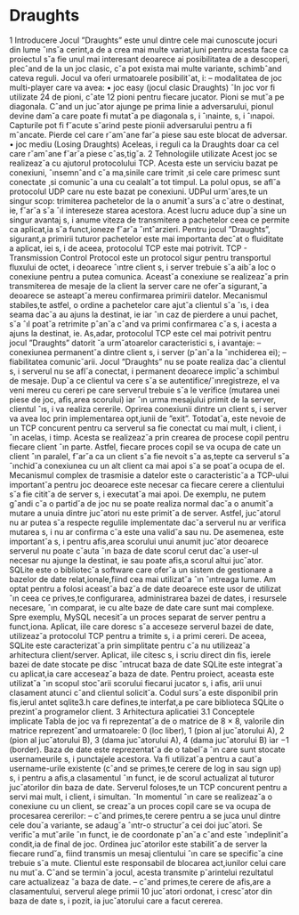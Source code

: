 # Draughts

1 Introducere
Jocul ”Draughts” este unul dintre cele mai cunoscute jocuri din lume ˆıns˘a
cerint,a de a crea mai multe variat,iuni pentru acesta face ca proiectul s˘a fie unul
mai interesant deoarece ai posibilitatea de a descoperi, plecˆand de la un joc
clasic, c˘a pot exista mai multe variante, schimbˆand cateva reguli.
Jocul va oferi urmatoarele posibilit˘at, i:
– modalitatea de joc multi-player care va avea:
• joc easy (jocul clasic Draughts)
ˆIn joc vor fi utilizate 24 de pioni, cˆate 12 pioni pentru fiecare jucator.
Pioni se mut˘a pe diagonala. Cˆand un juc˘ator ajunge pe prima linie a
adversarului, pionul devine dam˘a care poate fi mutat˘a pe diagonala s,
i
ˆınainte, s,
i ˆınapoi. Capturile pot fi f˘acute s˘arind peste pionii adversarului
pentru a fi mˆancate. Pierde cel care r˘amˆane far˘a piese sau este blocat de
adversar.
• joc mediu (Losing Draughts)
Aceleas, i reguli ca la Draughts doar ca cel care r˘amˆane f˘ar˘a piese cˆas,tig˘a.
2 Tehnologiile utilizate
Acest joc se realizeaz˘a cu ajutorul protocolului TCP. Acesta este un serviciu
bazat pe conexiuni, ˆınsemnˆand cˇa ma¸sinile care trimit ¸si cele care primesc sunt
conectate ¸si comunicˇa una cu cealaltˇa tot timpul.
La polul opus, se afl˘a protocolul UDP care nu este bazat pe conexiuni. UDPul
urm˘ares,te un singur scop: trimiterea pachetelor de la o anumit˘a surs˘a c˘atre o
destinat, ie, f˘ar˘a s˘a ˆıl intereseze starea acestora. Acest lucru aduce dup˘a sine un
singur avantaj s,
i anume viteza de transmitere a pachetelor ceea ce permite ca
aplicat,ia s˘a funct,ioneze f˘ar˘a ˆıntˆarzieri.
Pentru jocul ”Draughts”, sigurant,a primirii tuturor pachetelor este mai importanta
decˆat o fluiditate a aplicat, iei s,
i de aceea, protocolul TCP este mai
potrivit.
TCP - Transmission Control Protocol este un protocol sigur pentru
transportul fluxului de octet, i deoarece ˆıntre client s,
i server trebuie s˘a aib˘a loc o
conexiune pentru a putea comunica. Aceast˘a conexiune se realizeaz˘a prin transmiterea
de mesaje de la client la server care ne ofer˘a sigurant,˘a deoarece se
asteapt˘a mereu confirmarea primirii datelor. Mecanismul stabiles,te astfel, o ordine
a pachetelor care ajut˘a clientul s˘a ˆıs, i dea seama dac˘a au ajuns la destinat, ie
iar ˆın caz de pierdere a unui pachet, s˘a ˆıl poat˘a retrimite pˆan˘a cˆand va primi
confirmarea c˘a s,
i acesta a ajuns la destinat, ie.
As,adar, protocolul TCP este cel mai potrivit pentru jocul ”Draughts” datorit
˘a urm˘atoarelor caracteristici s,
i avantaje:
– conexiunea permanent˘a dintre client s,
i server (pˆan˘a la ˆınchiderea ei);
– fiabilitatea comunic˘arii.
Jocul ”Draughts” nu se poate realiza dac˘a clientul s,
i serverul nu se afl˘a
conectat, i permanent deoarece implic˘a schimbul de mesaje. Dup˘a ce clientul va
cere s˘a se autentifice/ˆınregistreze, el va veni mereu cu cereri pe care serverul
trebuie s˘a le verifice (mutarea unei piese de joc, afis,area scorului) iar ˆın urma
mesajului primit de la server, clientul ˆıs, i va realiza cererile.
Oprirea conexiunii dintre un client s,
i server va avea loc prin implementarea
opt,iunii de ”exit”.
Totodat˘a, este nevoie de un TCP concurent pentru ca serverul sa fie conectat
cu mai mult, i client, i ˆın acelas, i timp. Acesta se realizeaz˘a prin crearea de procese
copil pentru fiecare client ˆın parte. Astfel, fiecare proces copil se va ocupa de
cate un client ˆın paralel, f˘ar˘a ca un client s˘a fie nevoit s˘a as,tepte ca serverul s˘a
ˆınchid˘a conexiunea cu un alt client ca mai apoi s˘a se poat˘a ocupa de el.
Mecanismul complex de trasmisie a datelor este o caracteristic˘a a TCP-ului
important˘a pentru joc deoarece este necesar ca fiecare cerere a clientului s˘a fie
citit˘a de server s,
i executat˘a mai apoi. De exemplu, ne putem gˆandi c˘a o partid˘a
de joc nu se poate realiza normal dac˘a o anumit˘a mutare a unuia dintre juc˘atori
nu este primit˘a de server. Astfel, juc˘atorul nu ar putea s˘a respecte regulile implementate
dac˘a serverul nu ar verifica mutarea s,
i nu ar confirma c˘a este una
valid˘a sau nu. De asemenea, este important˘a s,
i pentru afis,area scorului unui
anumit juc˘ator deoarece serverul nu poate c˘auta ˆın baza de date scorul cerut
dac˘a user-ul necesar nu ajunge la destinat, ie sau poate afis,a scorul altui juc˘ator.
SQLite este o bibliotec˘a software care ofer˘a un sistem de gestionare a bazelor
de date relat,ionale,fiind cea mai utilizat˘a ˆın ˆıntreaga lume.
Am optat pentru a folosi aceast˘a baz˘a de date deoarece este usor de utilizat ˆın
ceea ce prives,te configurarea, administrarea bazei de dates,
i resursele necesare, ˆın
comparat, ie cu alte baze de date care sunt mai complexe. Spre exemplu, MySQL
necesit˘a un proces separat de server pentru a funct,iona. Aplicat, iile care doresc
s˘a acceseze serverul bazei de date, utilizeaz˘a protocolul TCP pentru a trimite s,
i
a primi cereri. De aceea, SQLite este caracterizat˘a prin simplitate pentru c˘a nu
utilizeaz˘a arhitectura client/server. Aplicat, iile citesc s,
i scriu direct din fis, ierele
bazei de date stocate pe disc ˆıntrucat baza de date SQLite este integrat˘a cu
aplicat,ia care acceseaz˘a baza de date.
Pentru proiect, aceasta este utilizat˘a ˆın scopul stoc˘arii scorului fiecarui jucator
s,
i afis, arii unui clasament atunci cˆand clientul solicit˘a. Codul surs˘a este
disponibil prin fis,ierul antet sqlite3.h care defines,te interfat,a pe care biblioteca
SQLite o prezint˘a programelor client.
3 Arhitectura aplicatiei
3.1 Conceptele implicate
Tabla de joc va fi reprezentat˘a de o matrice de 8 × 8, valorile din matrice
reprezentˆand urmatoarele: 0 (loc liber), 1 (pion al juc˘atorului A), 2 (pion al
juc˘atorului B), 3 (dama juc˘atorului A), 4 (dama juc˘atorului B) iar −1 (border).
Baza de date este reprezentat˘a de o tabel˘a ˆın care sunt stocate usernameurile
s,
i punctajele acestora. Va fi utilizat˘a pentru a caut˘a username-urile existente
(cˆand se primes,te cerere de log in sau sign up) s,
i pentru a afis,a clasamentul
ˆın funct, ie de scorul actualizat al tuturor juc˘atorilor din baza de date.
Serverul foloses,te un TCP concurent pentru a servi mai mult, i client, i simultan.
ˆIn momentul ˆın care se realizeaz˘a o conexiune cu un client, se creaz˘a un
proces copil care se va ocupa de procesarea cererilor:
– cˆand primes,te cerere pentru a se juca unul dintre cele dou˘a variante, se
adaug˘a ˆıntr-o structur˘a cei doi juc˘atori. Se verific˘a mut˘arile ˆın funct, ie de
coordonate pˆan˘a cˆand este ˆındeplinit˘a condit,ia de final de joc.
Ordinea juc˘atorilor este stabilit˘a de server la fiecare rund˘a, fiind transmis
un mesaj clientului ˆın care se specific˘a cine trebuie s˘a mute. Clientul este
responsabil de blocarea act,iunilor celui care nu mut˘a.
Cˆand se termin˘a jocul, acesta transmite p˘arintelui rezultatul care actualizeaz
˘a baza de date.
– cˆand primes,te cerere de afis,are a clasamentului, serverul alege primii 10
juc˘atori ordonat, i cresc˘ator din baza de date s,
i pozit,
ia juc˘atorului care a
facut cererea.
